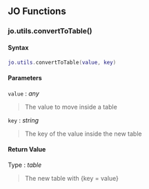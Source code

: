
## JO Functions

### jo.utils.convertToTable()

<!-- @include: ./slots/headers.md#shared|jo.utils.convertToTable -->

<!-- @include: ./slots/descriptions.md#shared|jo.utils.convertToTable -->

#### Syntax

```lua
jo.utils.convertToTable(value, key)
```

#### Parameters

`value` : _any_
> The value to move inside a table
>

`key` : _string_
> The key of the value inside the new table
>

#### Return Value

Type : _table_

> The new table with {key = value}

<!-- @include: ./slots/examples.md#shared|jo.utils.convertToTable -->

<!-- @include: ./slots/footers.md#shared|jo.utils.convertToTable -->

